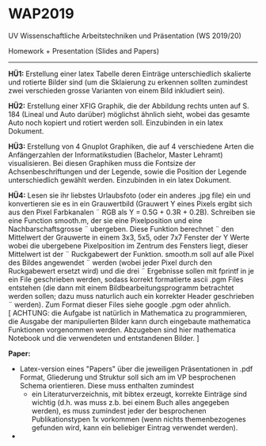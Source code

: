 # WAP2019
UV Wissenschaftliche Arbeitstechniken und Präsentation (WS 2019/20)

Homework + Presentation (Slides and Papers)

---

**HÜ1:** Erstellung einer latex Tabelle deren Einträge unterschiedlich skalierte und rotierte Bilder sind (um die Sklaierung zu erkennen sollten zumindest zwei verschieden grosse Varianten von einem Bild inkludiert sein).

**HÜ2:** Erstellung einer XFIG Graphik, die der Abbildung rechts unten auf S. 184 (Lineal und Auto darüber) möglichst ähnlich sieht, wobei das gesamte Auto noch kopiert und rotiert werden soll. Einzubinden in ein latex Dokument.

**HÜ3:** Erstellung von 4 Gnuplot Graphiken, die auf 4 verschiedene Arten die Anfängerzahlen der Informatikstudien (Bachelor, Master Lehramt) visualisieren. Bei diesen Graphiken muss die Fontsize der Achsenbeschriftungen und der Legende, sowie die Position der Legende unterschiedlich gewählt werden. Einzubinden in ein latex Dokument.

**HÜ4:** Lesen sie ihr liebstes Urlaubsfoto (oder ein anderes .jpg file) ein und konvertieren sie
es in ein Grauwertbild (Grauwert Y eines Pixels ergibt sich aus den Pixel Farbkanalen ¨
RGB als Y = 0.5G + 0.3R + 0.2B). Schreiben sie eine Function smooth.m, der sie eine
Pixelposition und eine Nachbarschaftsgrosse ¨ ubergeben. Diese Funktion berechnet ¨
den Mittelwert der Grauwerte in einem 3x3, 5x5, oder 7x7 Fenster der Y Werte wobei
die ubergebene Pixelposition im Zentrum des Fensters liegt, dieser Mittelwert ist der ¨
Ruckgabewert der Funktion. smooth.m soll auf alle Pixel des Bildes angewendet ¨
werden (wobei jeder Pixel durch den Ruckgabewert ersetzt wird) und die drei ¨
Ergebnisse sollen mit fprintf in je ein File geschrieben werden, sodass korrekt
formatierte ascii .pgm Files entstehen (die dann mit einem Bildbearbeitungsprogramm
betrachtet werden sollen; dazu muss naturlich auch ein korrekter Header geschrieben ¨
werden). Zum Format dieser Files siehe google .pgm oder ahnlich.   
[ ACHTUNG: die Aufgabe ist natürlich in Mathematica zu programmieren, die Ausgabe der manipulierten Bilder kann durch eingebaute mathematica Funktionen vorgenommen werden. Abzugeben sind hier mathematica Notebook und die verwendeten und entstandenen Bilder. ]

**Paper:**   
* Latex-version eines "Papers" über die jeweiligen Präsentationen in .pdf Format, Gliederung und Struktur soll sich am im VP besprochenen Schema orientieren. Diese muss enthalten zumindest
  * ein Literaturverzeichnis, mit bibtex erzeugt, korrekte Einträge sind wichtig (d.h. was muss z.b. bei einem Buch alles angegeben werden), es muss zumindest jeder der besprochenen Publikationstypen 1x vorkommen (wenn nichts themenbezogenes gefunden wird, kann ein beliebiger Eintrag verwendet werden).
* 
